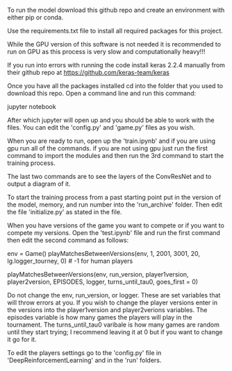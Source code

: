 To run the model download this github repo and create an environment with either pip or conda.

Use the requirements.txt file to install all required packages for this project.

While the GPU version of this software is not needed it is recommended to run on GPU as this process is very slow and computationally heavy!!!

If you run into errors with running the code install keras 2.2.4 manually from their github repo at https://github.com/keras-team/keras

Once you have all the packages installed cd into the folder that you used to download this repo. Open a command line and run this command:

jupyter notebook

After which jupyter will open up and you should be able to work with the files. You can edit the 'config.py' and 'game.py' files as you wish.

When you are ready to run, open up the 'train.ipynb' and if you are using gpu run all of the commands. if you are not using gpu just run the first command to import the modules and then run the 3rd command to start the training process.

The last two commands are to see the layers of the ConvResNet and to output a diagram of it.

To start the training process from a past starting point put in the version of the model, memory, and run number into the 'run_archive' folder. Then edit the file 'initialize.py' as stated in the file.

When you have versions of the game you want to compete or if you want to compete my versions. Open the 'test.ipynb' file and run the first command then edit the second command as follows:

env = Game()
playMatchesBetweenVersions(env, 1, 2001, 3001, 20, lg.logger_tourney, 0) # -1 for human players

playMatchesBetweenVersions(env, run_version, player1version, player2version, EPISODES, logger, turns_until_tau0, goes_first = 0)

Do not change the env, run_version, or logger. These are set variables that will throw errors at you. If you wish to change the player versions enter in the versions into the player1version and player2verions variables. The episodes variable is how many games the players will play in the tournament. The turns_until_tau0 varibale is how many games are random until they start trying; I recommend leaving it at 0 but if you want to change it go for it.

To edit the players settings go to the 'config.py' file in 'DeepReinforcementLearning' and in the 'run' folders.
